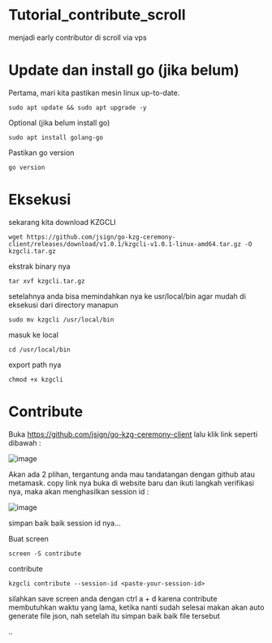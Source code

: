 # Tutorial_contribute_scroll
menjadi early contributor di scroll via vps

# Update dan install go (jika belum)
Pertama, mari kita pastikan mesin linux up-to-date.
```
sudo apt update && sudo apt upgrade -y
```
Optional (jika belum install go)
```
sudo apt install golang-go
```
Pastikan go version
```
go version
```

# Eksekusi
sekarang kita download KZGCLI
```
wget https://github.com/jsign/go-kzg-ceremony-client/releases/download/v1.0.1/kzgcli-v1.0.1-linux-amd64.tar.gz -O kzgcli.tar.gz
```
ekstrak binary nya
```
tar xvf kzgcli.tar.gz
```
setelahnya anda bisa memindahkan nya ke usr/local/bin agar mudah di eksekusi dari directory manapun
```
sudo mv kzgcli /usr/local/bin
```
masuk ke local
```
cd /usr/local/bin
```
export path nya
```
chmod +x kzgcli
```

# Contribute
Buka https://github.com/jsign/go-kzg-ceremony-client lalu klik link seperti dibawah :

![image](https://user-images.githubusercontent.com/41656124/212543362-6dc3db17-6c97-4fee-abf9-e9b9e58c12fe.png)

Akan ada 2 plihan, tergantung anda mau tandatangan dengan github atau metamask.
copy link nya buka di website baru dan ikuti langkah verifikasi nya, maka akan menghasilkan session id :

![image](https://user-images.githubusercontent.com/41656124/212543700-93fe1d90-2572-4ec7-8e0d-13f92125e751.png)

simpan baik baik session id nya...

Buat screen
```
screen -S contribute
```
contribute
```
kzgcli contribute --session-id <paste-your-session-id>
```
silahkan save screen anda dengan ctrl a + d karena contribute membutuhkan waktu yang lama, 
ketika nanti sudah selesai makan akan auto generate file json, nah setelah itu simpan baik baik file tersebut

..
